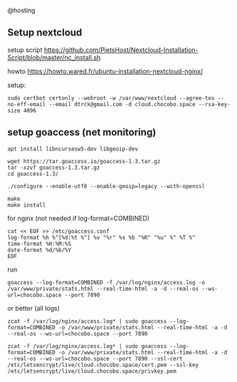 @hosting

## Setup nextcloud

setup script
    https://github.com/PietsHost/Nextcloud-Installation-Script/blob/master/nc_install.sh

howto
    https://howto.wared.fr/ubuntu-installation-nextcloud-nginx/


setup:

    sudo certbot certonly --webroot -w /var/www/nextcloud --agree-tos --no-eff-email --email dtrck@gmail.com -d cloud.chocobo.space --rsa-key-size 4096


## setup goaccess (net monitoring)

    apt install libncursesw5-dev libgeoip-dev

    wget https://tar.goaccess.io/goaccess-1.3.tar.gz
    tar -xzvf goaccess-1.3.tar.gz
    cd goaccess-1.3/

    ./configure --enable-utf8 --enable-geoip=legacy --with-openssl

    make
    make install


for nginx (not needed if log-format=COMBINED)

    cat << EOF >> /etc/goaccess.conf
    log-format %h %^[%d:%t %^] %v "%r" %s %b "%R" "%u" %^ %T %^
    time-format %H:%M:%S
    date-format %d/%b/%Y
    EOF

run

    goaccess --log-format=COMBINED -f /var/log/nginx/access.log -o /var/www/private/stats.html --real-time-html -a -d --real-os --ws-url=chocobo.space --port 7890
or better (all logs)

    zcat -f /var/log/nginx/access.log* | sudo goaccess --log-format=COMBINED -o /var/www/private/stats.html --real-time-html -a -d --real-os --ws-url=chocobo.space --port 7890

    zcat -f /var/log/nginx/access.log* | sudo goaccess --log-format=COMBINED -o /var/www/private/stats.html --real-time-html -a -d --real-os --ws-url=chocobo.space --port 7890 --ssl-cert /etc/letsencrypt/live/cloud.chocobo.space/cert.pem --ssl-key /etc/letsencrypt/live/cloud.chocobo.space/privkey.pem




